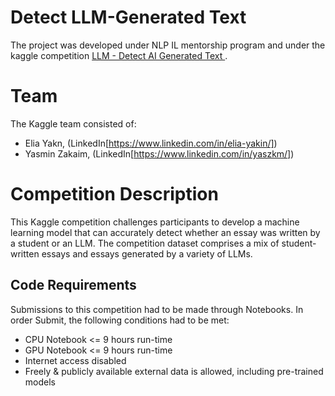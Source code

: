 # Detect LLM-Generated Text

The project was developed under NLP IL mentorship program and under the kaggle competition [LLM - Detect AI Generated Text
](https://www.kaggle.com/competitions/llm-detect-ai-generated-text).


# Team
The Kaggle team consisted of:
  - Elia Yakn, (LinkedIn[https://www.linkedin.com/in/elia-yakin/])
  - Yasmin Zakaim, (LinkedIn[https://www.linkedin.com/in/yaszkm/])

# Competition Description
This Kaggle competition challenges participants to develop a machine learning model that can accurately detect whether an essay was written by a student or an LLM. The competition dataset comprises a mix of student-written essays and essays generated by a variety of LLMs. 

## Code Requirements

Submissions to this competition had to be made through Notebooks. In order Submit, the following conditions had to be met:
  - CPU Notebook <= 9 hours run-time
  - GPU Notebook <= 9 hours run-time
  - Internet access disabled
  - Freely & publicly available external data is allowed, including pre-trained models



